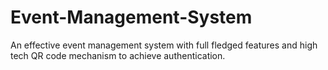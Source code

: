 # Event-Management-System
An effective event management system with full fledged features and high tech QR code mechanism to achieve authentication.
